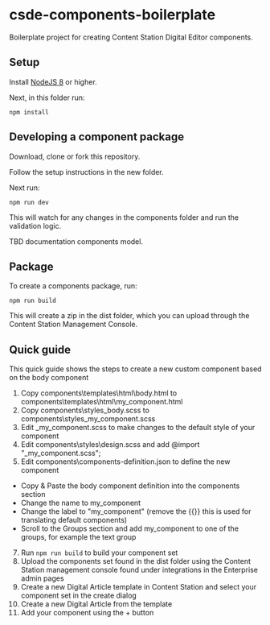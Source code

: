 # csde-components-boilerplate
Boilerplate project for creating Content Station Digital Editor components.

## Setup
Install [NodeJS 8](https://nodejs.org/) or higher.

Next, in this folder run:

```npm install```

## Developing a component package
Download, clone or fork this repository.

Follow the setup instructions in the new folder.

Next run:

```npm run dev```

This will watch for any changes in the components folder and run the validation logic.

TBD documentation components model.

## Package
To create a components package, run:

```npm run build```

This will create a zip in the dist folder, which you can upload through the Content Station Management Console.

## Quick guide

This quick guide shows the steps to create a new custom component based on the body component

1. Copy components\templates\html\body.html to components\templates\html\my_component.html
2. Copy components\styles\_body.scss to components\styles\_my_component.scss
4. Edit _my_component.scss to make changes to the default style of your component 
5. Edit components\styles\design.scss and add @import "_my_component.scss";
6. Edit components\components-definition.json to define the new component
  * Copy & Paste the body component definition into the components section
  * Change the name to my_component
  * Change the label to "my_component" (remove the {{}} this is used for translating default components) 
  * Scroll to the Groups section and add my_component to one of the groups, for example the text group
7. Run ```npm run build``` to build your component set 
8. Upload the components set found in the dist folder using the Content Station management console found under integrations in the Enterprise admin pages
9. Create a new Digital Article template in Content Station and select your component set in the create dialog
10. Create a new Digital Article from the template
11. Add your component using the + button



